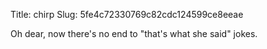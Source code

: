 Title: chirp
Slug: 5fe4c72330769c82cdc124599ce8eeae

Oh dear, now there's no end to "that's what she said" jokes.
